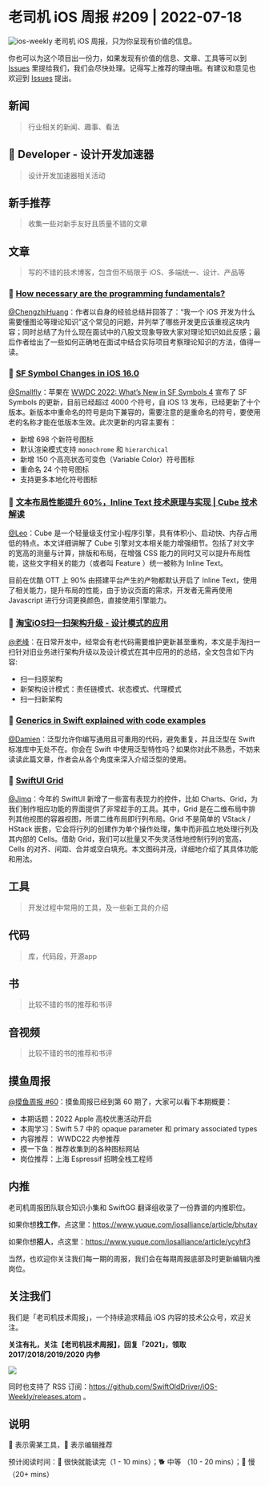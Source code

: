 # 老司机 iOS 周报 #209 | 2022-07-18

![ios-weekly](https://github.com/SwiftOldDriver/iOS-Weekly/blob/master/assets/ios-weekly.png?raw=true)
老司机 iOS 周报，只为你呈现有价值的信息。

你也可以为这个项目出一份力，如果发现有价值的信息、文章、工具等可以到 [Issues](https://github.com/SwiftOldDriver/iOS-Weekly/issues) 里提给我们，我们会尽快处理。记得写上推荐的理由哦。有建议和意见也欢迎到 [Issues](https://github.com/SwiftOldDriver/iOS-Weekly/issues) 提出。

## 新闻

> 行业相关的新闻、趣事、看法

##  Developer - 设计开发加速器

> 设计开发加速器相关活动

## 新手推荐

> 收集一些对新手友好且质量不错的文章

## 文章

> 写的不错的技术博客，包含但不局限于 iOS、多端统一、设计、产品等

### 🐢 [How necessary are the programming fundamentals?](https://swiftrocks.com/how-necessary-are-the-programming-fundamentals)

[@ChengzhiHuang](https://github.com/ChengzhiHuang)：作者以自身的经验总结并回答了：“我一个 iOS 开发为什么需要懂图论等理论知识”这个常见的问题，并列举了哪些开发更应该重视这块内容；同时总结了为什么现在面试中的八股文现象导致大家对理论知识如此反感；最后作者给出了一些如何正确地在面试中结合实际项目考察理论知识的方法，值得一读。

### 🐎 [SF Symbol Changes in iOS 16.0](https://hacknicity.medium.com/sf-symbol-changes-in-ios-16-0-70a80660ba79)

[@Smallfly](https://github.com/iostalks)：苹果在 [WWDC 2022: What’s New in SF Symbols 4](https://developer.apple.com/videos/play/wwdc2022/10157) 宣布了 SF Symbols 的更新，目前已经超过 4000 个符号，自 iOS 13 发布，已经更新了十个版本。新版本中重命名的符号是向下兼容的，需要注意的是重命名的符号，要使用老的名称才能在低版本生效。此次更新的内容主要有：

- 新增 698 个新符号图标
- 默认渲染模式支持 `monochrome` 和 `hierarchical`
- 新增 150 个高亮状态可变色（Variable Color）符号图标
- 重命名 24 个符号图标
- 支持更多本地化符号图标

### 🐢 [文本布局性能提升 60%，Inline Text 技术原理与实现 | Cube 技术解读](https://mp.weixin.qq.com/s?__biz=Mzg4MjE5OTI4Mw==&mid=2247494888&idx=1&sn=c358b190640934bf83f42993ac4992ac&source=41#wechat_redirect)

[@Leo](https://github.com/leomobiledeveloper)：Cube 是一个轻量级支付宝小程序引擎，具有体积小、启动快、内存占用低的特点。本文详细讲解了 Cube 引擎对文本相关能力增强细节。包括了对文字的宽高的测量与计算，排版和布局，在增强 CSS 能力的同时又可以提升布局性能，这些文字相关的能力（或者叫 Feature ）统一被称为 Inline Text。

目前在优酷 OTT 上 90% 由搭建平台产生的产物都默认开启了 Inline Text，使用了相关能力，提升布局的性能，由于协议页面的需求，开发者无需再使用 Javascript 进行分词更换颜色，直接使用引擎能力。

### 🐢 [淘宝iOS扫一扫架构升级 - 设计模式的应用]([https://mp.weixin.qq.com/s?__biz=Mzg4MjE5OTI4Mw==&mid=2247494888&idx=1&sn=c358b190640934bf83f42993ac4992ac&source=41#wechat_redirect](https://mp.weixin.qq.com/s/v3MWjZ4AcVxzVW6HfY9IiQ))

[@老峰](https://github.com/gesantung)：在日常开发中，经常会有老代码需要维护更新甚至重构，本文是手淘扫一扫针对旧业务进行架构升级以及设计模式在其中应用的的总结，全文包含如下内容:

- 扫一扫原架构
- 新架构设计模式：责任链模式、状态模式、代理模式
- 扫一扫新架构


### 🐎 [Generics in Swift explained with code examples](https://www.avanderlee.com/swift/generics-constraints/)

[@Damien](https://github.com/ZengyiMa)：泛型允许你编写通用且可重用的代码，避免重复，并且泛型在 Swift 标准库中无处不在。你会在 Swift 中使用泛型特性吗？如果你对此不熟悉，不妨来读读此篇文章，作者会从各个角度来深入介绍泛型的使用。

### 🐢 [SwiftUI Grid](https://sarunw.com/posts/swiftui-grid/)

[@Jimq](https://github.com/waz0820)：今年的 SwiftUI 新增了一些富有表现力的控件，比如 Charts、Grid，为我们制作相应功能的界面提供了非常趁手的工具。其中，Grid 是在二维布局中排列其他视图的容器视图，所谓二维布局即行列布局。Grid 不是简单的 VStack / HStack 嵌套，它会将行列的创建作为单个操作处理，集中而非孤立地处理行列及其内部的 Cells。借助 Grid，我们可以批量又不失灵活性地控制行列的宽高，Cells 的对齐、间距、合并或空白填充。本文图码并茂，详细地介绍了其具体功能和用法。

## 工具

> 开发过程中常用的工具，及一些新工具的介绍

## 代码

> 库，代码段，开源app

## 书

> 比较不错的书的推荐和书评

## 音视频

> 比较不错的书的推荐和书评

## 摸鱼周报

[@摸鱼周报 #60](https://mp.weixin.qq.com/s/Sv3goAv198eXjmlVJsN1rw)：摸鱼周报已经到第 60 期了，大家可以看下本期概要：

- 本期话题：2022 Apple 高校优惠活动开启
- 本周学习：Swift 5.7 中的 opaque parameter 和 primary associated types
- 内容推荐： WWDC22 内参推荐
- 摸一下鱼：推荐收集到的各种图标网站
- 岗位推荐：上海 Espressif 招聘全栈工程师

## 内推

老司机周报团队联合知识小集和 SwiftGG 翻译组收录了一份靠谱的内推职位。

如果你想**找工作**，点这里：https://www.yuque.com/iosalliance/article/bhutav

如果你想**招人**，点这里：https://www.yuque.com/iosalliance/article/ycyhf3

当然，也欢迎你关注我们每一期的周报，我们会在每期周报底部及时更新编辑内推岗位。

## 关注我们

我们是「老司机技术周报」，一个持续追求精品 iOS 内容的技术公众号，欢迎关注。

**关注有礼，关注【老司机技术周报】，回复「2021」，领取 2017/2018/2019/2020 内参**

![](https://github.com/SwiftOldDriver/iOS-Weekly/blob/master/assets/qrcode_for_wechat.jpg?raw=true)

同时也支持了 RSS 订阅：https://github.com/SwiftOldDriver/iOS-Weekly/releases.atom 。

## 说明

🚧 表示需某工具，🌟 表示编辑推荐

预计阅读时间：🐎 很快就能读完（1 - 10 mins）；🐕 中等 （10 - 20 mins）；🐢 慢（20+ mins）
